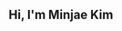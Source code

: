## Hi, I'm Minjae Kim


<!--
**GGamangCoder/GGamangCoder** is a ✨ _special_ ✨ repository because its `README.md` (this file) appears on your GitHub profile.

Here are some ideas to get you started:

### Hi there 👋

## Github Stats

## Boj Stats
[![Solved.ac
프로필](http://mazassumnida.wtf/api/v2/generate_badge?boj=zxskmj)](https://solved.ac/zxskmj)

- 🔭 I’m currently working on ...
- 🌱 I’m currently learning ...
- 👯 I’m looking to collaborate on ...
- 🤔 I’m looking for help with ...
- 💬 Ask me about ...
- 📫 How to reach me: ...
- 😄 Pronouns: ...
- ⚡ Fun fact: ...
-->
